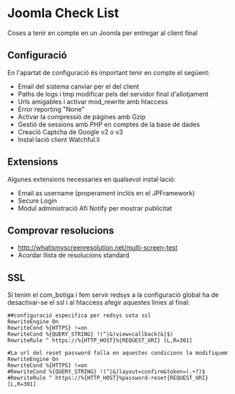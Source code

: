 # Joomla Check List
Coses a tenir en compte en un Joomla per entregar al client final

## Configuració
En l'apartat de configuració és important tenir en compte el següent:

* Email del sistema canviar per el del client
* Paths de logs i tmp modificar pels del servidor final d'allotjament
* Urls amigables i activar mod_rewrite amb htaccess
* Error reporting "None"
* Activar la compressió de pàgines amb Gzip
* Gestió de sessions amb PHP en comptes de la base de dades
* Creació Captcha de Google v2 o v3
* Instal·lació client Watchful.li

## Extensions
Algunes extensions necessaries en qualsevol instal·lació:

* Email as username (properament inclós en el JPFramework)
* Secure Login
* Mòdul administració Afi Notify per mostrar publicitat

## Comprovar resolucions
* http://whatismyscreenresolution.net/multi-screen-test
* Acordar llista de resolucions standard

## SSL
Si tenim el com_botiga i fem servir redsys a la configuració global ha de desactivar-se el ssl i al htaccess afegir aquestes linies al final:

~~~
##configuració especifica per redsys sota ssl
RewriteEngine On
RewriteCond %{HTTPS} !=on
RewriteCond %{QUERY_STRING} !(^|&)view=callback(&|$)
RewriteRule ^ https://%{HTTP_HOST}%{REQUEST_URI} [L,R=301]

#La url del reset password falla en aquestes condicions la modifiquem
RewriteEngine On
RewriteCond %{HTTPS} !=on
#RewriteCond %{QUERY_STRING} !(^|&)layout=confirm&token=(.+?)$
#RewriteRule ^ https://%{HTTP_HOST}%password-reset{REQUEST_URI}  [L,R=301]
~~~
